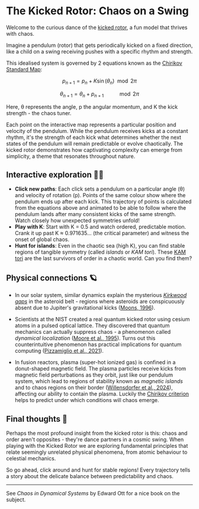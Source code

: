 # The Kicked Rotor: Chaos on a Swing

Welcome to the curious dance of the [kicked rotor](https://en.wikipedia.org/wiki/Kicked_rotator), a fun model that thrives with chaos.

Imagine a pendulum (rotor) that gets periodically kicked on a fixed direction, like a child on a swing receiving pushes with a specific rhythm and strength.

This idealised system is governed by 2 equations known as the [Chirikov Standard Map](http://www.scholarpedia.org/article/Chirikov_standard_map):

$$
p_{n+1} = p_n + K \sin(\theta_n) \mod 2\pi
$$

$$
\theta_{n+1} = \theta_n + p_{n+1} \ \ \ \ \ \ \ \ \ \mod 2\pi
$$

Here, θ represents the angle, p the angular momentum, and K the kick strength - the chaos tuner.

Each point on the interactive map represents a particular position and velocity of the pendulum.
While the pendulum receives kicks at a constant rhythm, it's the strength of each kick what determines whether the next states of the pendulum will remain predictable or evolve chaotically.
The kicked rotor demonstrates how captivating complexity can emerge from simplicity, a theme that resonates throughout nature.

## Interactive exploration 🧑‍🔬

- **Click new paths**: Each click sets a pendulum on a particular angle (θ) and velocity of rotation (p). Points of the same colour show where the pendulum ends up after each kick. This trajectory of points is calculated from the equations above and animated to be able to follow where the pendulum lands after many consistent kicks of the same strength. Watch closely how unexpected symmetries unfold!
- **Play with K**: Start with K = 0.5 and watch ordered, predictable motion. Crank it up past K ≈ 0.971635... (the critical parameter) and witness the onset of global chaos.
- **Hunt for islands**: Even in the chaotic sea (high K), you can find stable regions of tangible symmetry (called *islands* or *KAM tori*). These [KAM tori](http://www.scholarpedia.org/article/Kolmogorov-Arnold-Moser_theory) are the last survivors of order in a chaotic world. Can you find them?

## Physical connections 🪐

- In our solar system, similar dynamics explain the mysterious [*Kirkwood gaps*](https://en.wikipedia.org/wiki/Kirkwood_gap) in the asteroid belt - regions where asteroids are conspicuously absent due to Jupiter's gravitational kicks ([Moons, 1996](https://doi.org/10.1007/BF00048446)).

- Scientists at the NIST created a real quantum kicked rotor using cesium atoms in a pulsed optical lattice. They discovered that quantum mechanics can actually suppress chaos - a phenomenon called *dynamical localization* ([Moore et al., 1995](https://doi.org/10.1103/PhysRevLett.73.2974)). Turns out this counterintuitive phenomenon has practical implications for quantum computing ([Pizzamiglio et al., 2021](https://doi.org/10.3390/e23060654)).

- In fusion reactors, plasma (super-hot ionized gas) is confined in a donut-shaped magnetic field. The plasma particles receive kicks from magnetic field perturbations as they orbit, just like our pendulum system, which lead to regions of stability known as *magnetic islands* and to chaos regions on their border ([Willensdorfer et al., 2024](https://doi.org/10.1038/s41567-024-02666-y)), affecting our ability to contain the plasma. Luckily the [Chirikov criterion](http://www.scholarpedia.org/article/Chirikov_criterion) helps to predict under which conditions will chaos emerge.

## Final thoughts 💭

Perhaps the most profound insight from the kicked rotor is this: chaos and order aren't opposites - they're dance partners in a cosmic swing.
When playing with the Kicked Rotor we are exploring fundamental principles that relate seemingly unrelated physical phenomena, from atomic behaviour to celestial mechanics.

So go ahead, click around and hunt for stable regions! Every trajectory tells a story about the delicate balance between predictability and chaos.

---

See *Chaos in Dynamical Systems* by Edward Ott for a nice book on the subject.